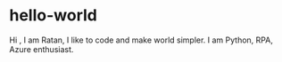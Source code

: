 # hello-world

Hi ,  I am Ratan, I like to code and make world simpler. I am Python, RPA, Azure enthusiast.
